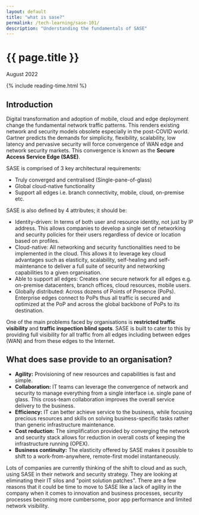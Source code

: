 ```yaml
---
layout: default
title: "what is sase?"
permalink: /tech-learning/sase-101/
description: "Understanding the fundamentals of SASE"
---
```

<h1>{{ page.title }}</h1>
<p class="subtitle">August 2022</p>

{% include reading-time.html %}

## Introduction
Digital transformation and adoption of mobile, cloud and edge deployment change the fundamental network traffic patterns. This renders existing network and security models obsolete especially in the post-COVID world.  
Gartner predicts the demands for simplicity, flexibility, scalability, low latency and pervasive security will force convergence of WAN edge and network security markets. This convergence is known as the **Secure Access Service Edge (SASE)**.

SASE is comprised of 3 key architectural requirements:
* Truly converged and centralised (Single-pane-of-glass)
* Global cloud-native functionality
* Support all edges i.e. branch connectivity, mobile, cloud, on-premise etc.

SASE is also defined by 4 attributes; it should be:
* Identity-driven: In terms of both user and resource identity, not just by IP address. This allows companies to develop a single set of networking and security policies for their users regardless of device or location based on profiles.
* Cloud-native: All networking and security functionalities need to be implemented in the cloud. This allows it to leverage key cloud advantages such as elasticity, scalability, self-healing and self-maintenance to deliver a full suite of security and networking capabilities to a given organisation.
* Able to support all edges: Creates one secure network for all edges e.g. on-premise datacenters, branch offices, cloud resources, mobile users.
* Globally distributed: Across dozens of Points of Presence (PoPs). Enterprise edges connect to PoPs thus all traffic is secured and optimized at the PoP and across the global backbone of PoPs to its destination.

One of the main problems faced by organisations is **restricted traffic visibility** and **traffic inspection blind spots**. SASE is built to cater to this by providing full visibility for all traffic from all edges including between edges (WAN) and from these edges to the Internet.

## What does sase provide to an organisation?
* **Agility:** Provisioning of new resources and capabilities is fast and simple.
* **Collaboration:** IT teams can leverage the convergence of network and security to manage everything from a single interface i.e. single pane of glass. This cross-team collaboration improves the overall service delivery to the business.
* **Efficiency:** IT can better achieve service to the business, while focusing precious resources and skills on solving business-specific tasks rather than generic infrastructure maintenance.
* **Cost reduction:** The simplification provided by converging the network and security stack allows for reduction in overall costs of keeping the infrastructure running (OPEX).
* **Business continuity:** The elasticity offered by SASE makes it possible to shift to a work-from-anywhere, remote-first model instantaneously.

Lots of companies are currently thinking of the shift to cloud and as such, using SASE in their network and security strategy. They are looking at eliminating their IT silos and "point solution patches". There are a few reasons that it could be time to move to SASE like a lack of agility in the company when it comes to innovation and business processes, security processes becoming more cumbersome, poor app performance and limited network visibility.

